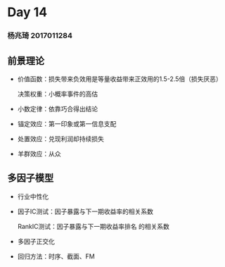 # Day 14

### 杨兆琦 2017011284

## 前景理论

- 价值函数：损失带来负效用是等量收益带来正效用的1.5-2.5倍（损失厌恶）

  决策权重：小概率事件的高估

- 小数定律：依靠巧合得出结论

- 锚定效应：第一印象或第一信息支配

- 处置效应：兑现利润却持续损失

- 羊群效应：从众

## 多因子模型

- 行业中性化

- 因子IC测试：因子暴露与下一期收益率的相关系数

  RankIC测试：因子暴露与下一期收益率排名       的相关系数

- 多因子正交化
- 回归方法：时序、截面、FM

